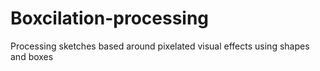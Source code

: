 # Boxcilation-processing
Processing sketches based around pixelated visual effects using shapes and boxes
